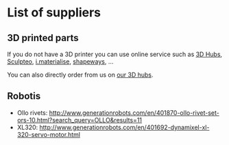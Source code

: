 # List of suppliers

## 3D printed parts

If you do not have a 3D printer you can use online service such as [3D Hubs](https://www.3dhubs.com/), [Sculpteo](http://www.sculpteo.com/), [i.materialise](https://i.materialise.com/), [shapeways](http://www.shapeways.com/), ...

You can also directly order from us on [our 3D hubs](https://www.3dhubs.com/bordeaux/hubs/matthieu-rafiaa).

## Robotis

- Ollo rivets: http://www.generationrobots.com/en/401870-ollo-rivet-set-ors-10.html?search_query=OLLO&results=11
- XL320: http://www.generationrobots.com/en/401692-dynamixel-xl-320-servo-motor.html
